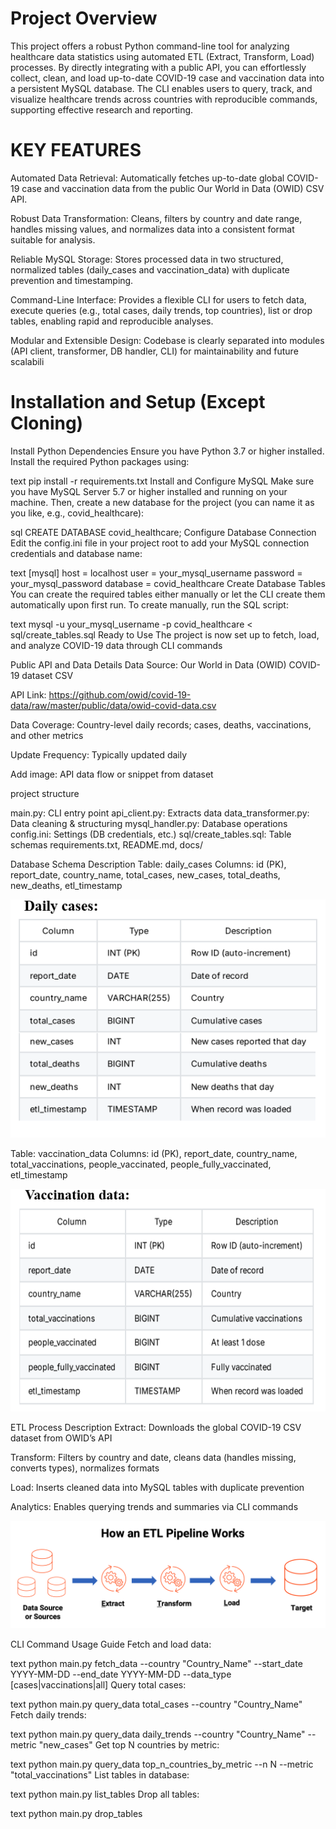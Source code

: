 # Project Overview

This project offers a robust Python command-line tool for analyzing healthcare data statistics using automated ETL (Extract, Transform, Load) processes. By directly integrating with a public API, you can effortlessly collect, clean, and load up-to-date COVID-19 case and vaccination data into a persistent MySQL database. The CLI enables users to query, track, and visualize healthcare trends across countries with reproducible commands, supporting effective research and reporting.


# KEY FEATURES

Automated Data Retrieval: Automatically fetches up-to-date global COVID-19 case and vaccination data from the public Our World in Data (OWID) CSV API.

Robust Data Transformation: Cleans, filters by country and date range, handles missing values, and normalizes data into a consistent format suitable for analysis.

Reliable MySQL Storage: Stores processed data in two structured, normalized tables (daily_cases and vaccination_data) with duplicate prevention and timestamping.

Command-Line Interface: Provides a flexible CLI for users to fetch data, execute queries (e.g., total cases, daily trends, top countries), list or drop tables, enabling rapid and reproducible analyses.

Modular and Extensible Design: Codebase is clearly separated into modules (API client, transformer, DB handler, CLI) for maintainability and future scalabili

# Installation and Setup (Except Cloning)

Install Python Dependencies
Ensure you have Python 3.7 or higher installed. Install the required Python packages using:

text
pip install -r requirements.txt
Install and Configure MySQL
Make sure you have MySQL Server 5.7 or higher installed and running on your machine.
Then, create a new database for the project (you can name it as you like, e.g., covid_healthcare):

sql
CREATE DATABASE covid_healthcare;
Configure Database Connection
Edit the config.ini file in your project root to add your MySQL connection credentials and database name:

text
[mysql]
host = localhost
user = your_mysql_username
password = your_mysql_password
database = covid_healthcare
Create Database Tables
You can create the required tables either manually or let the CLI create them automatically upon first run. To create manually, run the SQL script:

text
mysql -u your_mysql_username -p covid_healthcare < sql/create_tables.sql
Ready to Use
The project is now set up to fetch, load, and analyze COVID-19 data through CLI commands

Public API and Data Details
Data Source: Our World in Data (OWID) COVID-19 dataset CSV

API Link: https://github.com/owid/covid-19-data/raw/master/public/data/owid-covid-data.csv

Data Coverage: Country-level daily records; cases, deaths, vaccinations, and other metrics

Update Frequency: Typically updated daily

Add image: API data flow or snippet from dataset

project structure

main.py: CLI entry point
api_client.py: Extracts data
data_transformer.py: Data cleaning & structuring
mysql_handler.py: Database operations
config.ini: Settings (DB credentials, etc.)
sql/create_tables.sql: Table schemas
requirements.txt, README.md, docs/


Database Schema Description
Table: daily_cases
Columns: id (PK), report_date, country_name, total_cases, new_cases, total_deaths, new_deaths, etl_timestamp

![Daily case](images/Daily_cases.png)

Table: vaccination_data
Columns: id (PK), report_date, country_name, total_vaccinations, people_vaccinated, people_fully_vaccinated, etl_timestamp

![vaccination_case](images/vaccination.png)

ETL Process Description
Extract: Downloads the global COVID-19 CSV dataset from OWID’s API

Transform: Filters by country and date, cleans data (handles missing, converts types), normalizes formats

Load: Inserts cleaned data into MySQL tables with duplicate prevention

Analytics: Enables querying trends and summaries via CLI commands

![ETL](images/how-etl-pipeline-works.png)

CLI Command Usage Guide
Fetch and load data:

text
python main.py fetch_data --country "Country_Name" --start_date YYYY-MM-DD --end_date YYYY-MM-DD --data_type [cases|vaccinations|all]
Query total cases:

text
python main.py query_data total_cases --country "Country_Name"
Fetch daily trends:

text
python main.py query_data daily_trends --country "Country_Name" --metric "new_cases"
Get top N countries by metric:

text
python main.py query_data top_n_countries_by_metric --n N --metric "total_vaccinations"
List tables in database:

text
python main.py list_tables
Drop all tables:

text
python main.py drop_tables



